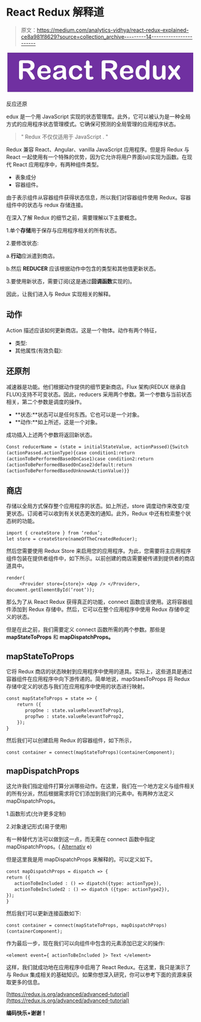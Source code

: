 # React Redux 解释道

> 原文：<https://medium.com/analytics-vidhya/react-redux-explained-ce8a981f8629?source=collection_archive---------14----------------------->

![](img/26d28f13a4da13d0707af4b62b7618b2.png)

反应还原

edux 是一个用 JavaScript 实现的状态管理库。此外，它可以被认为是一种全局方式的应用程序状态管理模式。它确保可预测的全局管理的应用程序状态。

> " Redux 不仅仅适用于 JavaScript . "

Redux 兼容 React、Angular、vanilla JavaScript 应用程序。但是将 Redux 与 React 一起使用有一个特殊的优势，因为它允许将用户界面(ui)实现为函数。在现代 React 应用程序中，有两种组件类型。

*   表象成分
*   容器组件。

由于表示组件从容器组件获得状态信息，所以我们对容器组件使用 Redux。容器组件中的状态与 redux 存储连接。

在深入了解 Redux 的细节之前，需要理解以下主要概念。

1.单个**存储**用于保存与应用程序相关的所有状态。

2.要修改状态:

a.**行动**应派遣到商店。

b.然后 **REDUCER** 应该根据动作中包含的类型和其他值更新状态。

3.要使用新状态，需要订阅(这是通过**回调函数**实现的)。

因此，让我们进入与 Redux 实现相关的解释。

## **动作**

Action 描述应该如何更新商店。这是一个物体。动作有两个特征，

*   类型:
*   其他属性(有效负载):

## 还原剂

减速器是功能。他们根据动作提供的细节更新商店。Flux 架构(REDUX 继承自 FLUX)支持不可变状态。因此，reducers 采用两个参数。第一个参数与当前状态相关，第二个参数是调度的操作。

*   **状态:**状态可以是任何东西。它也可以是一个对象。
*   **动作:**如上所述，这是一个对象。

成功插入上述两个参数将返回新状态。

```
Const reducerName = (state = initialStateValue, actionPassed){Switch (actionPassed.actionType){case condition1:return (actionToBePerformedBasedOnCase1)case condition2:return (actionToBePerformedBasedOnCase2)default:return (actionToBePerformedBasedUnknownActionValue)}}
```

## 商店

存储以全局方式保存整个应用程序的状态。如上所述，store 调度动作来改变/变更状态。订阅者可以收到有关状态更改的通知。此外，Redux 中还有检索整个状态树的功能。

```
import { createStore } from ‘redux’;
let store = createStore(nameOfTheCreatedReducer);
```

然后您需要使用 Redux Store 来启用您的应用程序。为此，您需要将主应用程序组件包装在提供者组件中，如下所示。以前创建的商店需要被传递到提供者的商店道具中。

```
render(
     <Provider store={store}> <App /> </Provider>, document.getElementById(‘root’));
```

那么为了从 React Redux 获得真正的功能，connect 函数应该使用。这将容器组件添加到 Redux 存储中。然后，它可以在整个应用程序中使用 Redux 存储中定义的状态。

但是在此之前，我们需要定义 connect 函数所需的两个参数。那些是 **mapStateToProps** 和 **mapDispatchProps。**

## **mapStateToProps**

它将 Redux 商店的状态映射到应用程序中使用的道具。实际上，这些道具是通过容器组件在应用程序中向下游传递的。简单地说，mapStaesToProps 将 Redux 存储中定义的状态与我们在应用程序中使用的状态进行映射。

```
const mapStateToProps = state => {
    return ({
       propOne : state.valueRelevantToProp1,
       propTwo : state.valueRelevantToProp2,
    });
}
```

然后我们可以创建启用 Redux 的容器组件，如下所示，

```
const container = connect(mapStateToProps)(containerComponent);
```

## **mapDispatchProps**

这允许我们指定组件打算分派哪些动作。在这里，我们在一个地方定义与组件相关的所有分派，然后根据需求将它们添加到我们的元素中。有两种方法定义 mapDispatchProps。

1.函数形式(允许更多定制)

2.对象速记形式(易于使用)

有一种替代方法可以做到这一点，而无需在 connect 函数中指定 mapDispatchProps。( [Alternativ](https://react-redux.js.org/6.x/using-react-redux/connect-mapdispatch#default-dispatch-as-a-prop) e)

但是这里我是用 mapDispatchProps 来解释的。可以定义如下。

```
const mapDispatchProps = dispatch => {
return ({
   actionToBeIncluded : () => dipatch({type: actionType}),
   actionToBeIncluded2 : () => dipatch ({type: actionType2}),
});
}
```

然后我们可以更新连接函数如下:

```
const container = connect(mapStateToProps, mapDispatchProps)(containerComponent);
```

作为最后一步，现在我们可以向组件中包含的元素添加已定义的操作:

```
<element event={ actionToBeIncluded }> Text </element>
```

这样，我们就成功地在应用程序中启用了 React Redux。在这里，我只是演示了与 Redux 集成相关的基础知识。如果你想深入研究，你可以参考下面的资源来获取更多的信息。

[https://redux.js.org/advanced/advanced-tutorial](https://redux.js.org/advanced/advanced-tutorial)

**编码快乐+谢谢！**
